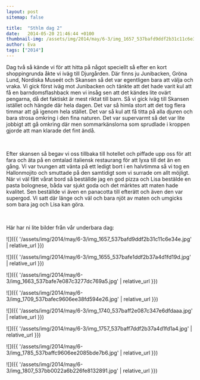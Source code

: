 ```yaml
---
layout: post
sitemap: false

title:  "Sthlm dag 2"
date:   2014-05-20 21:46:44 +0100
thumbnail-img: /assets/img/2014/may/6-3/img_1657_537bafd9ddf2b31c11c6e34e.jpg
author: Eva
tags: ["2014"]
---
```


Dag två så kände vi för att hitta på något speciellt så efter en kort shoppingrunda åkte vi iväg till Djurgården. Där finns ju Junibacken, Gröna Lund, Nordiska Museét och Skansen så det var egentligen bara att välja och vraka. Vi gick först iväg mot Junibacken och tänkte att det hade varit kul att få en barndomsflashback men vi insåg sen att det kändes lite ovärt pengarna, då det faktiskt är mest riktat till barn. Så vi gick iväg till Skansen istället och hängde där hela dagen. Det var så himla stort att det tog flera timmar att gå igenom hela stället. Det var så kul att få titta på alla djuren och bara strosa omkring i den fina naturen. Det var supervarmt så det var lite jobbigt att gå omkring där men sommarkänslorna som sprudlade i kroppen gjorde att man klarade det fint ändå. 




 




Efter skansen så begav vi oss tillbaka till hotellet och piffade upp oss för att fara och äta på en omtalad italiensk restaurang för att lyxa till det än en gång. Vi var tvungen att vänta på ett ledigt bort i en halvtimma så vi tog en Hallonmojito och smuttade på den samtidigt som vi surrade om allt möjligt. När vi väl fått vårat bord så beställde jag en god pizza och Lisa bestälde en pasta bolognese, båda var sjukt goda och det märktes att maten hade kvalitet. Sen beställde vi även en panacotta till efterätt och även den var supergod. Vi satt där länge och väl och bara njöt av maten och umgicks som bara jag och Lisa kan göra. 




 




Här har ni lite bilder från vår underbara dag:

![]({{ '/assets/img/2014/may/6-3/img_1657_537bafd9ddf2b31c11c6e34e.jpg'  | relative_url }})

![]({{ '/assets/img/2014/may/6-3/img_1655_537bafe1ddf2b37a4d1fd19d.jpg'  | relative_url }})

![]({{ '/assets/img/2014/may/6-3/img_1663_537bafe7e087c3277dc769a5.jpg'  | relative_url }})

![]({{ '/assets/img/2014/may/6-3/img_1709_537bafec9606ee38fd594e26.jpg'  | relative_url }})

![]({{ '/assets/img/2014/may/6-3/img_1740_537baff2e087c347e6dfdaaa.jpg'  | relative_url }})

![]({{ '/assets/img/2014/may/6-3/img_1757_537baff7ddf2b37a4d1fd1a4.jpg'  | relative_url }})

![]({{ '/assets/img/2014/may/6-3/img_1785_537baffc9606ee2085bde7b6.jpg'  | relative_url }})

![]({{ '/assets/img/2014/may/6-3/img_1807_537bb0022a6b226fe8132891.jpg'  | relative_url }})

